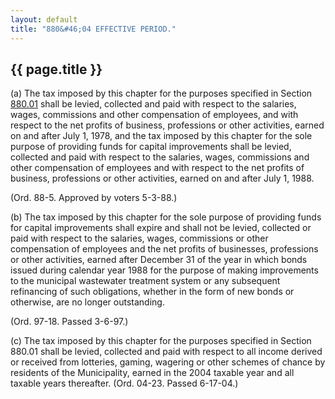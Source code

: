```yaml
---
layout: default 
title: "880&#46;04 EFFECTIVE PERIOD."
---
```


{{ page.title }}
----------------

​(a) The tax imposed by this chapter for the purposes specified in
Section [880.01](3f3c0442.html) shall be levied, collected and paid with
respect to the salaries, wages, commissions and other compensation of
employees, and with respect to the net profits of business, professions
or other activities, earned on and after July 1, 1978, and the tax
imposed by this chapter for the sole purpose of providing funds for
capital improvements shall be levied, collected and paid with respect to
the salaries, wages, commissions and other compensation of employees and
with respect to the net profits of business, professions or other
activities, earned on and after July 1, 1988.

(Ord. 88-5. Approved by voters 5-3-88.)

​(b) The tax imposed by this chapter for the sole purpose of providing
funds for capital improvements shall expire and shall not be levied,
collected or paid with respect to the salaries, wages, commissions or
other compensation of employees and the net profits of businesses,
professions or other activities, earned after December 31 of the year in
which bonds issued during calendar year 1988 for the purpose of making
improvements to the municipal wastewater treatment system or any
subsequent refinancing of such obligations, whether in the form of new
bonds or otherwise, are no longer outstanding.

(Ord. 97-18. Passed 3-6-97.)

​(c) The tax imposed by this chapter for the purposes specified in
Section 880.01 shall be levied, collected and paid with respect to all
income derived or received from lotteries, gaming, wagering or other
schemes of chance by residents of the Municipality, earned in the 2004
taxable year and all taxable years thereafter. (Ord. 04-23. Passed
6-17-04.)
